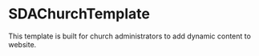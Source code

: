 # SDAChurchTemplate
This template is built for church administrators to add dynamic content to website.
